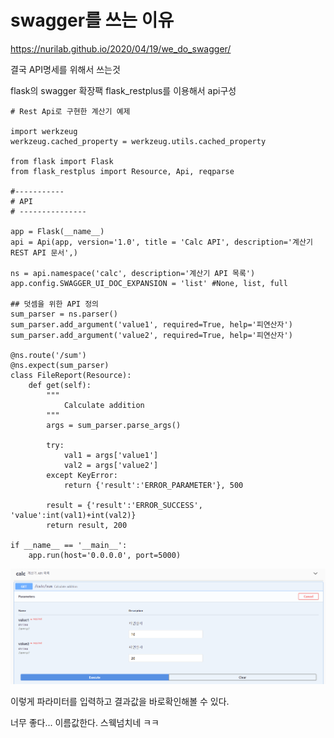 # swagger를 쓰는 이유

https://nurilab.github.io/2020/04/19/we_do_swagger/



결국 API명세를 위해서 쓰는것

flask의 swagger 확장팩 flask_restplus를 이용해서 api구성

```
# Rest Api로 구현한 계산기 예제

import werkzeug
werkzeug.cached_property = werkzeug.utils.cached_property

from flask import Flask
from flask_restplus import Resource, Api, reqparse

#-----------
# API
# ---------------

app = Flask(__name__)
api = Api(app, version='1.0', title = 'Calc API', description='계산기 REST API 문서',)

ns = api.namespace('calc', description='계산기 API 목록')
app.config.SWAGGER_UI_DOC_EXPANSION = 'list' #None, list, full

## 덧셈을 위한 API 정의
sum_parser = ns.parser()
sum_parser.add_argument('value1', required=True, help='피연산자')
sum_parser.add_argument('value2', required=True, help='피연산자')

@ns.route('/sum')
@ns.expect(sum_parser)
class FileReport(Resource):
    def get(self):
        """
            Calculate addition
        """
        args = sum_parser.parse_args()

        try:
            val1 = args['value1']
            val2 = args['value2']
        except KeyError:
            return {'result':'ERROR_PARAMETER'}, 500

        result = {'result':'ERROR_SUCCESS', 'value':int(val1)+int(val2)}
        return result, 200
        
if __name__ == '__main__':
    app.run(host='0.0.0.0', port=5000)

```



![image-20210909020640326](assets/image-20210909020640326.png)

이렇게 파라미터를 입력하고 결과값을 바로확인해볼 수 있다.

너무 좋다... 이름값한다. 스웩넘치네 ㅋㅋ

